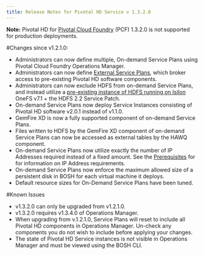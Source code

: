```yaml
---
title: Release Notes for Pivotal HD Service v 1.3.2.0
---
```


**Note:** Pivotal HD for [Pivotal Cloud Foundry](https://network.pivotal.io/products/pivotal-cf) (PCF) 1.3.2.0 is not supported for production deployments.

#Changes since v1.2.1.0:
* Administrators can now define multiple, On-demand Service Plans using Pivotal Cloud Foundry Operations Manager.
* Administrators can now define [External Service Plans](external-service-plans.html), which broker access to pre-existing Pivotal HD software components.
* Administrators can now exclude HDFS from on-demand Service Plans, and instead utilize a [pre-existing instance of HDFS running on Isilon](isilon.html) OneFS v7.1 + the HDFS 2.2 Service Patch.
* On-demand Service Plans now deploy Service Instances consisting of Pivotal HD software v2.0.1 instead of v1.1.0.
* GemFire XD is now a fully supported component of on-demand Service Plans.
* Files written to HDFS by the GemFire XD component of on-demand Service Plans can now be accessed as external tables by the HAWQ component.
* On-demand Service Plans now utilize exactly the number of IP Addresses required instead of a fixed amount.  See the [Prerequisites](installation.html#prereq) for for information on IP Address requirements.
* On-demand Service Plans now enforce the maximum allowed size of a persistent disk in BOSH for each virtual machine it deploys.
* Default resource sizes for On-Demand Service Plans have been tuned.

#Known Issues
* v1.3.2.0 can only be upgraded from v1.2.1.0.
* v1.3.2.0 requires v1.3.4.0 of Operations Manager.
* When upgrading from v.1.2.1.0, Service Plans will reset to include all Pivotal HD components in Operations Manager.  Un-check any components you do not wish to include before applying your changes.
* The state of Pivotal HD Service instances is not visible in Operations Manager and must be viewed using the BOSH CLI.
